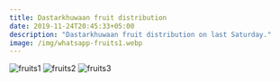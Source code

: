 ```yaml
---
title: Dastarkhuwaan fruit distribution
date: 2019-11-24T20:45:33+05:00
description: "Dastarkhuwaan fruit distribution on last Saturday."
image: /img/whatsapp-fruits1.webp
---
```


![fruits1](/img/whatsapp-fruits1.webp)
![fruits2](/img/whatsapp-fruits2.webp)
![fruits3](/img/whatsapp-fruits3.webp)



